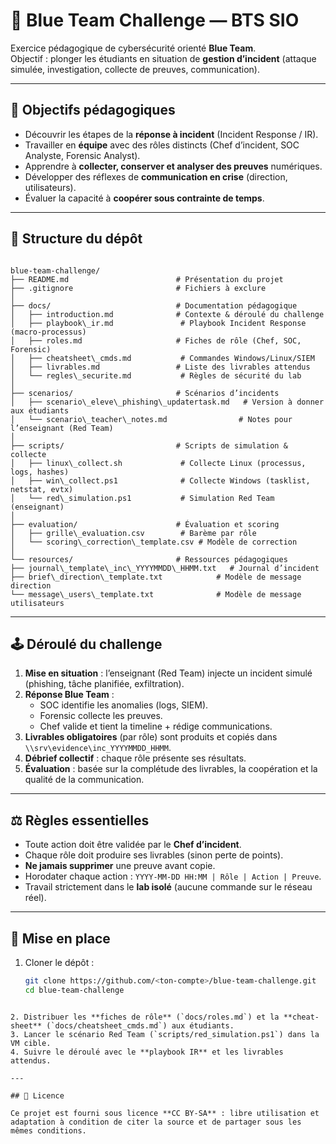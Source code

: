 # 🔐 Blue Team Challenge — BTS SIO

Exercice pédagogique de cybersécurité orienté **Blue Team**.  
Objectif : plonger les étudiants en situation de **gestion d’incident** (attaque simulée, investigation, collecte de preuves, communication).

---

## 🎯 Objectifs pédagogiques
- Découvrir les étapes de la **réponse à incident** (Incident Response / IR).  
- Travailler en **équipe** avec des rôles distincts (Chef d’incident, SOC Analyste, Forensic Analyst).  
- Apprendre à **collecter, conserver et analyser des preuves** numériques.  
- Développer des réflexes de **communication en crise** (direction, utilisateurs).  
- Évaluer la capacité à **coopérer sous contrainte de temps**.

---

## 📂 Structure du dépôt

```

blue-team-challenge/
├── README.md                        # Présentation du projet
├── .gitignore                       # Fichiers à exclure
│
├── docs/                            # Documentation pédagogique
│   ├── introduction.md              # Contexte & déroulé du challenge
│   ├── playbook\_ir.md               # Playbook Incident Response (macro-processus)
│   ├── roles.md                     # Fiches de rôle (Chef, SOC, Forensic)
│   ├── cheatsheet\_cmds.md           # Commandes Windows/Linux/SIEM
│   ├── livrables.md                 # Liste des livrables attendus
│   └── regles\_securite.md           # Règles de sécurité du lab
│
├── scenarios/                       # Scénarios d’incidents
│   ├── scenario\_eleve\_phishing\_updatertask.md   # Version à donner aux étudiants
│   └── scenario\_teacher\_notes.md                # Notes pour l’enseignant (Red Team)
│
├── scripts/                         # Scripts de simulation & collecte
│   ├── linux\_collect.sh             # Collecte Linux (processus, logs, hashes)
│   ├── win\_collect.ps1              # Collecte Windows (tasklist, netstat, evtx)
│   └── red\_simulation.ps1           # Simulation Red Team (enseignant)
│
├── evaluation/                      # Évaluation et scoring
│   ├── grille\_evaluation.csv        # Barème par rôle
│   └── scoring\_correction\_template.csv # Modèle de correction
│
└── resources/                       # Ressources pédagogiques
├── journal\_template\_inc\_YYYYMMDD\_HHMM.txt   # Journal d’incident
├── brief\_direction\_template.txt            # Modèle de message direction
└── message\_users\_template.txt              # Modèle de message utilisateurs

````

---

## 🕹️ Déroulé du challenge

1. **Mise en situation** : l’enseignant (Red Team) injecte un incident simulé (phishing, tâche planifiée, exfiltration).  
2. **Réponse Blue Team** :  
   - SOC identifie les anomalies (logs, SIEM).  
   - Forensic collecte les preuves.  
   - Chef valide et tient la timeline + rédige communications.  
3. **Livrables obligatoires** (par rôle) sont produits et copiés dans `\\srv\evidence\inc_YYYYMMDD_HHMM`.  
4. **Débrief collectif** : chaque rôle présente ses résultats.  
5. **Évaluation** : basée sur la complétude des livrables, la coopération et la qualité de la communication.

---

## ⚖️ Règles essentielles
- Toute action doit être validée par le **Chef d’incident**.  
- Chaque rôle doit produire ses livrables (sinon perte de points).  
- **Ne jamais supprimer** une preuve avant copie.  
- Horodater chaque action : `YYYY-MM-DD HH:MM | Rôle | Action | Preuve`.  
- Travail strictement dans le **lab isolé** (aucune commande sur le réseau réel).  

---

## 🚀 Mise en place

1. Cloner le dépôt :  
   ```bash
   git clone https://github.com/<ton-compte>/blue-team-challenge.git
   cd blue-team-challenge
````

2. Distribuer les **fiches de rôle** (`docs/roles.md`) et la **cheat-sheet** (`docs/cheatsheet_cmds.md`) aux étudiants.
3. Lancer le scénario Red Team (`scripts/red_simulation.ps1`) dans la VM cible.
4. Suivre le déroulé avec le **playbook IR** et les livrables attendus.

---

## 📌 Licence

Ce projet est fourni sous licence **CC BY-SA** : libre utilisation et adaptation à condition de citer la source et de partager sous les mêmes conditions.

